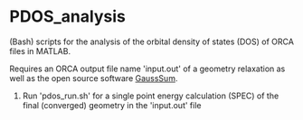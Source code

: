 # PDOS_analysis
(Bash) scripts for the analysis of the orbital density of states (DOS) of ORCA files in MATLAB.

Requires an ORCA output file name 'input.out' of a geometry relaxation as well as the open source software [GaussSum](https://github.com/gausssum/gausssum).

1. Run 'pdos_run.sh' for a single point energy calculation (SPEC) of the final (converged) geometry in the 'input.out' file
